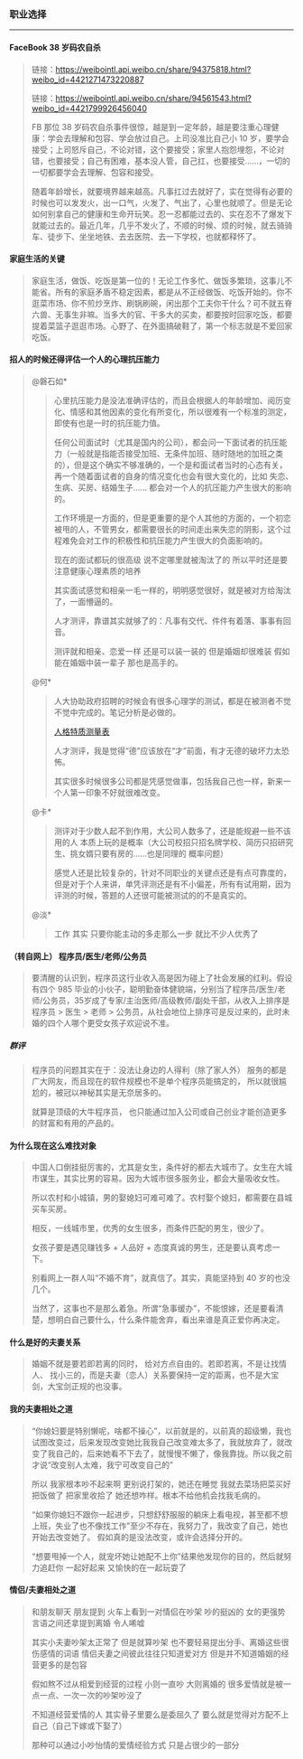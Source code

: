 ### 职业选择

---
#### FaceBook 38 岁码农自杀
> 链接：https://weibointl.api.weibo.cn/share/94375818.html?weibo_id=4421271473220887
>
> 链接：https://weibointl.api.weibo.cn/share/94561543.html?weibo_id=4421799926456040
>
> FB 那位 38 岁码农自杀事件很惊，越是到一定年龄，越是要注重心理健康：学会去理解和包容、学会放过自己。上司没准比自己小 10 岁，要学会接受；上司怒斥自己，不论对错，这个要接受；家里人抱怨埋怨，不论对错，也要接受；自己有困难，基本没人管，自己扛，也要接受……，一切的一切都要学会去理解、包容和接受。
>
> 随着年龄增长，就要境界越来越高。凡事扛过去就好了，实在觉得有必要的时候也可以发发火，出一口气，火发了、气出了，心里也就顺了。但是无论如何别拿自己的健康和生命开玩笑。忍一忍都能过去的、实在忍不了爆发下就能过去的。最近几年，几乎不发火了，不顺的时候、烦的时候，就去骑骑车、徒步下、坐坐地铁、去去医院、去一下学校，也就都释怀了。

#### 家庭生活的关键
> 家庭生活，做饭、吃饭是第一位的！无论工作多忙、做饭多繁琐，这事儿不能省。所有的家庭矛盾不稳定因素，都是从不正经做饭、吃饭开始的。你不逛菜市场、你不煎炒烹炸、刷锅刷碗，闲出那个工夫你干什么？可不就五脊六兽、无事生非嘛。当多大的官、干多大的买卖，都要按时回家吃饭，都要提着菜篮子逛逛市场。心野了、在外面搞破鞋了，第一个标志就是不爱回家吃饭。

#### 招人的时候还得评估一个人的心理抗压能力
> @磐石如*
>> 心里抗压能力是没法准确评估的，而且会根据人的年龄增加、阅历变化、情感和其他因素的变化有所变化，所以很难有一个标准的测定，即使有也是一时的抗压能力值。
>>
>> 任何公司面试时（尤其是国内的公司），都会问一下面试者的抗压能力（一般就是指能否接受加班、无条件加班、随时随地的加班之类的），但是这个确实不够准确的，一个是和面试者当时的心态有关，再一个随着面试者的自身的情况变化也会有很大变化的，比如 失恋、生病、买房、结婚生子…… 都会对一个人的抗压能力产生很大的影响的。
>>
>> 工作环境是一方面的，但是更重要的是个人其他的方面的，一个初恋被甩的人，不管男女，都需要很长的时间走出来失恋的阴影，这个过程难免会对工作的积极性和抗压能力产生很大的负面影响的。
>>
>> 现在的面试都玩的很高级 说不定哪里就被淘汰了的 所以平时还是要注意健康心理素质的培养
>>
>> 其实面试感觉和相亲一毛一样的，明明感觉很好，就是被对方给淘汰了，一面懵逼的。
>>
>> 人才测评，靠谱其实就够了的：凡事有交代、件件有着落、事事有回音。
>>
>> 测评就和相亲、恋爱一样  还是可以装一装的 但是婚姻却很难装 假如能在婚姻中装一辈子 那也是高手的。
>
> @何*
>> 人大协助政府招聘的时候会有很多心理学的测试，都是在被测者不觉不觉中完成的。笔记分析是必做的。
>>
>> [人格特质测量表](/配图/010/测评-人格特质测量表.doc)
>>
>> 人才测评，我是觉得“德”应该放在“才”前面，有才无德的破坏力太恐怖。
>>
>> 其实很多时候很多公司都是凭感觉做事，包括我自己也一样，新来一个人第一印象不好就很难改变。
>
> @卡*
>> 测评对于少数人起不到作用，大公司人数多了，还是能规避一些不该用的人 本质上玩的是概率（大公司校招只招名牌学校、简历只招研究生、挑女婿只要有房的……也是同理的 概率问题）
>>
>> 感觉人还是比较复杂的，针对不同职业的关键点还是有点可靠度的，但是对于个人来讲，单凭评测还是有不小偏差，所有有试用期，因为评测的时候，答题的人还很可能被测试的的不是真实的。
>
> @淡*
>> 工作 其实 只要你能主动的多走那么一步  就比不少人优秀了


#### （转自网上） 程序员/医生/老师/公务员
> 要清醒的认识到，程序员这行业收入高是因为碰上了社会发展的红利。假设有四个 985 毕业的小伙子，聪明勤奋体健貌端，分别当了程序员/医生/老师/公务员，35岁成了专家/主治医师/高级教师/副处干部，从收入上排序是程序员 > 医生 > 老师 > 公务员，从社会地位上排序可是反过来的，此时未婚的四个人哪个更受女孩子欢迎说不准。

##### 群评
> 程序员的问题其实在于：没法让身边的人得利（除了家人外） 服务的都是广大网友，而且现在的软件规模也不是单个程序员能搞定的， 所以就很尴尬的，被冠以神秘其实是无奈居多的。
>
> 就算是顶级的大牛程序员， 也只能通过加入公司或自己创业才能创造更多的财富和有用的产品的。

#### 为什么现在这么难找对象
> 中国人口倒挂挺厉害的，尤其是女生，条件好的都去大城市了。女生在大城市谋生，其实比男的容易。因为大城市很多服务业，都会大量吸收女性。
>
> 所以农村和小城镇，男的娶媳妇可难可难了。农村娶个媳妇，都需要在县城买车买房。
>
> 相反，一线城市里，优秀的女生很多，而条件匹配的男生，很少了。
>
> 女孩子要是遇见赚钱多 + 人品好 + 态度真诚的男生，还是要认真考虑一下。
>
> 别看网上一群人叫“不婚不育”，就真信了。其实，真能坚持到 40 岁的也没几个。
>
> 当然了，这事也不是那么着急。所谓“急事缓办”，不能恨嫁，还是要看清楚，想明白自己要什么，什么条件能舍弃，看出来谁是真正爱你再决定。

#### 什么是好的夫妻关系
> 婚姻不就是要若即若离的同时， 给对方点自由的。若即若离，不是让找情人、 找小三的，而是夫妻（恋人）关系要保持一定的距离，也不是大宝剑，大宝剑正规的也没事。

#### 我的夫妻相处之道
> “你媳妇要是特别懒呢，啥都不操心”，以前就是的，以前真的超级懒，我也试图改变过，后来发现改变她比我我自己改变难太多了，我就放弃了，就改变了我自己的，后来她看不下去了，就慢慢不懒了，像我靠拢。所以我之前才说“改变别人太难，我宁可改变自己的”
>
> 所以 我家根本吵不起来啊 更别说打架的，她还在睡觉 我就去菜场把菜买好 把饭做了 把家里收拾了 她还想咋样。根本不给他机会找我毛病的。
>
> “如果你媳妇不跟你一起进步，只想舒舒服服的躺床上看电视，甚至都不想上班，失业了也不像找工作”至少不存在，我努力了，我改变了自己，她也开始去改变她了。 假如真的是没法改变，或许会选择分开的。
>
> “想要甩掉一个人，就宠坏她让她配不上你”结果他发现你的目的，然后就努力追赶你 一起好起来 又愉快的在一起玩耍了


#### 情侣/夫妻相处之道
> 和朋友聊天 朋友提到 火车上看到一对情侣在吵架 吵的挺凶的 女的更强势 言语之间还拿提到离婚 令人唏嘘
>
> 其实小夫妻吵架太正常了 但是就算吵架 也不要轻易提出分手、离婚这些很伤感情的词语 情侣夫妻之间彼此往往只知道爱对方 但是并不知道婚姻的经营更多的是包容
>
> 假如熬不过从相爱到经营的过程 小则一直吵 大则离婚的 很多爱情就是被一点一点、一次一次的吵架吵没了
>
> 不知道经营爱情的人 其实骨子里要么是委屈久了 要么就是觉得对方配不上自己（自己下嫁或下娶了）
>
> 那种可以通过小吵怡情的爱情经验方式 只是占很少的一部分
